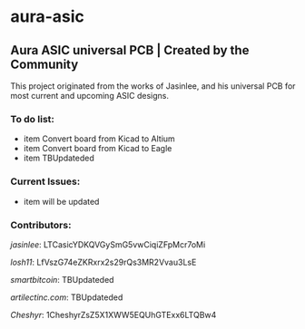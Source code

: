 aura-asic
=========

## **Aura ASIC universal PCB | Created by the Community**

This project originated from the works of Jasinlee, and his universal PCB for most current and upcoming ASIC designs.

### To do list:
  - item Convert board from Kicad to Altium
  - item Convert board from Kicad to Eagle
  - item TBUpdateded

  
### Current Issues:
  - item will be updated
  
### Contributors:
_jasinlee_:
LTCasicYDKQVGySmG5vwCiqiZFpMcr7oMi

_losh11_:
LfVszG74eZKRxrx2s29rQs3MR2Vvau3LsE

_smartbitcoin_: TBUpdateded

_artilectinc.com_: TBUpdateded

_Cheshyr_:
1CheshyrZsZ5X1XWW5EQUhGTExx6LTQBw4
